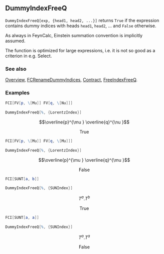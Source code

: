 ## DummyIndexFreeQ

`DummyIndexFreeQ[exp, {head1, head2, ...}]` returns `True` if the expression contains dummy indices with heads `head1`, `head2`, ... and `False` otherwise.

As always in FeynCalc, Einstein summation convention is implicitly assumed.

The function is optimized for large expressions, i.e. it is not so good as a criterion in e.g. Select.

### See also

[Overview](Extra/FeynCalc.md), [FCRenameDummyIndices](FCRenameDummyIndices.md), [Contract](Contract.md), [FreeIndexFreeQ](FreeIndexFreeQ.md).

### Examples

```mathematica
FCI[FV[p, \[Mu]] FV[q, \[Nu]]] 
 
DummyIndexFreeQ[%, {LorentzIndex}]
```

$$\overline{p}^{\mu } \overline{q}^{\nu }$$

$$\text{True}$$

```mathematica
FCI[FV[p, \[Mu]] FV[q, \[Mu]]] 
 
DummyIndexFreeQ[%, {LorentzIndex}]
```

$$\overline{p}^{\mu } \overline{q}^{\mu }$$

$$\text{False}$$

```mathematica
FCI[SUNT[a, b]] 
 
DummyIndexFreeQ[%, {SUNIndex}]
```

$$T^a.T^b$$

$$\text{True}$$

```mathematica
FCI[SUNT[a, a]] 
 
DummyIndexFreeQ[%, {SUNIndex}]
```

$$T^a.T^a$$

$$\text{False}$$